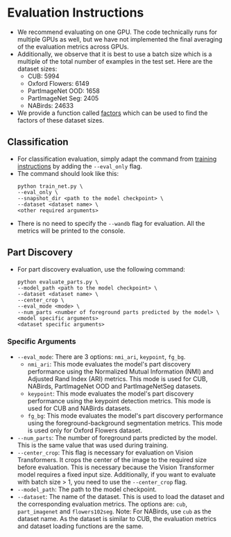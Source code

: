 # Evaluation Instructions
- We recommend evaluating on one GPU. The code technically runs for multiple GPUs as well, but we have not implemented the final averaging of the evaluation metrics across GPUs.
- Additionally, we observe that it is best to use a batch size which is a multiple of the total number of examples in the test set. Here are the dataset sizes:
  - CUB: 5994
  - Oxford Flowers: 6149
  - PartImageNet OOD: 1658
  - PartImageNet Seg: 2405
  - NABirds: 24633
- We provide a function called [factors](utils/misc_utils.py) which can be used to find the factors of these dataset sizes.
  
## Classification
- For classification evaluation, simply adapt the command from [training instructions](training_instructions.md) by adding the `--eval_only` flag. 
- The command should look like this:
  ```
  python train_net.py \
  --eval_only \
  --snapshot_dir <path to the model checkpoint> \
  --dataset <dataset name> \
  <other required arguments>
  ```
- There is no need to specify the `--wandb` flag for evaluation. All the metrics will be printed to the console.

## Part Discovery
- For part discovery evaluation, use the following command:
  ```
  python evaluate_parts.py \
  --model_path <path to the model checkpoint> \
  --dataset <dataset name> \
  --center_crop \
  --eval_mode <mode> \
  --num_parts <number of foreground parts predicted by the model> \
  <model specific arguments> 
  <dataset specific arguments>
  ```
### Specific Arguments
- `--eval_mode`: There are 3 options: `nmi_ari`, `keypoint`, `fg_bg`.
  - `nmi_ari`: This mode evaluates the model's part discovery performance using the Normalized Mutual Information (NMI) and Adjusted Rand Index (ARI) metrics. This mode is used for CUB, NABirds, PartImageNet OOD and PartImageNetSeg datasets.
  - `keypoint`: This mode evaluates the model's part discovery performance using the keypoint detection metrics. This mode is used for CUB and NABirds datasets.
  - `fg_bg`: This mode evaluates the model's part discovery performance using the foreground-background segmentation metrics. This mode is used only for Oxford Flowers dataset.
- `--num_parts`: The number of foreground parts predicted by the model. This is the same value that was used during training.
- `--center_crop`: This flag is necessary for evaluation on Vision Transformers. It crops the center of the image to the required size before evaluation. This is necessary because the Vision Transformer model requires a fixed input size. Additionally, if you want to evaluate with batch size > 1, you need to use the `--center_crop` flag.
- `--model_path`: The path to the model checkpoint.
- `--dataset`: The name of the dataset. This is used to load the dataset and the corresponding evaluation metrics. The options are: `cub`, `part_imagenet` and `flowers102seg`. Note: For NABirds, use `cub` as the dataset name. As the dataset is similar to CUB, the evaluation metrics and dataset loading functions are the same.

